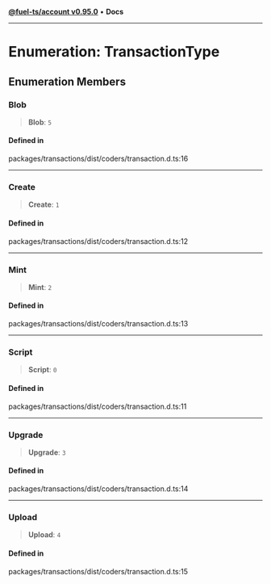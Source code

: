 [**@fuel-ts/account v0.95.0**](../index.md) • **Docs**

***

# Enumeration: TransactionType

## Enumeration Members

### Blob

> **Blob**: `5`

#### Defined in

packages/transactions/dist/coders/transaction.d.ts:16

***

### Create

> **Create**: `1`

#### Defined in

packages/transactions/dist/coders/transaction.d.ts:12

***

### Mint

> **Mint**: `2`

#### Defined in

packages/transactions/dist/coders/transaction.d.ts:13

***

### Script

> **Script**: `0`

#### Defined in

packages/transactions/dist/coders/transaction.d.ts:11

***

### Upgrade

> **Upgrade**: `3`

#### Defined in

packages/transactions/dist/coders/transaction.d.ts:14

***

### Upload

> **Upload**: `4`

#### Defined in

packages/transactions/dist/coders/transaction.d.ts:15
